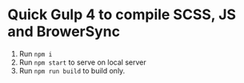# Quick Gulp 4 to compile SCSS, JS and BrowerSync

1. Run `npm i`
2. Run `npm start` to serve on local server
3. Run `npm run build` to build only.
